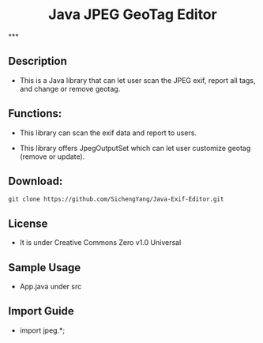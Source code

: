 <h1 align="center" style="border-bottom: none">Java JPEG GeoTag Editor</h1>
***

## Description
- This is a Java library that can let user scan the JPEG exif, report all tags, and change or remove geotag.

## Functions:
- This library can scan the exif data and report to users.

- This library offers JpegOutputSet which can let user customize geotag (remove or update).

## Download:
```
git clone https://github.com/SichengYang/Java-Exif-Editor.git
```
## License
- It is under Creative Commons Zero v1.0 Universal 

## Sample Usage
- App.java under src

## Import Guide

- import jpeg.*;
